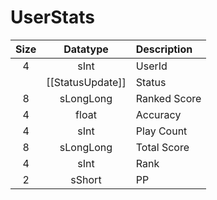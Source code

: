 # UserStats

| Size |     Datatype     | Description  |
|:----:|:----------------:|:-------------|
|  4   |       sInt       | UserId       |
|      | [[StatusUpdate]] | Status       |
|  8   |    sLongLong     | Ranked Score |
|  4   |      float       | Accuracy     |
|  4   |       sInt       | Play Count   |
|  8   |    sLongLong     | Total Score  |
|  4   |       sInt       | Rank         |
|  2   |      sShort      | PP           |